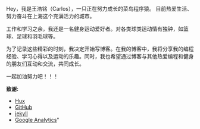 Hey，我是王浩铭（Carlos），一只正在努力成长的菜鸟程序猿。
目前热爱生活、努力奋斗在上海这个充满活力的城市。

工作和学习之余，我还是一名健身运动爱好者。对各类球类运动情有独钟，如篮球、足球和羽毛球等。

为了记录这些精彩的时刻，我决定开始写博客。在我的博客中，我将分享我的编程经验、学习心得以及运动的乐趣。同时，我也希望通过博客与其他热爱编程和健身的朋友们互动和交流，共同成长。

一起加油努力吧！！！







**致谢:**

- [Hux](https://github.com/huxpro)
- [GitHub](https://github.com/)
- [jekyll](http://jekyll.com.cn/)
- [Google Analytics](https://analytics.google.com/analytics)"
